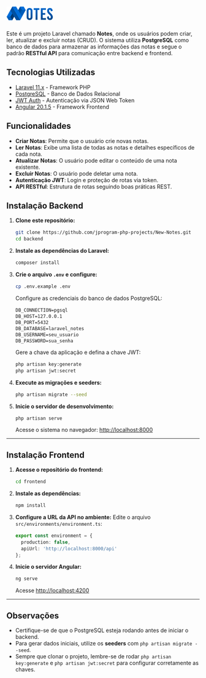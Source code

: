 # ![Logo](backend/public/assets/images/logo.png)

Este é um projeto Laravel chamado **Notes**, onde os usuários podem criar, ler, atualizar e excluir notas (CRUD). O sistema utiliza **PostgreSQL** como banco de dados para armazenar as informações das notas e segue o padrão **RESTful API** para comunicação entre backend e frontend.

## Tecnologias Utilizadas

* [Laravel 11.x](https://laravel.com/) - Framework PHP
* [PostgreSQL](https://www.postgresql.org/) - Banco de Dados Relacional
* [JWT Auth](https://jwt.io/) - Autenticação via JSON Web Token
* [Angular 20.1.5](https://angular.dev/) - Framework Frontend

## Funcionalidades

* **Criar Notas**: Permite que o usuário crie novas notas.
* **Ler Notas**: Exibe uma lista de todas as notas e detalhes específicos de cada nota.
* **Atualizar Notas**: O usuário pode editar o conteúdo de uma nota existente.
* **Excluir Notas**: O usuário pode deletar uma nota.
* **Autenticação JWT**: Login e proteção de rotas via token.
* **API RESTful**: Estrutura de rotas seguindo boas práticas REST.

## Instalação Backend

1. **Clone este repositório:**

   ```bash
   git clone https://github.com/jprogram-php-projects/New-Notes.git
   cd backend
   ```

2. **Instale as dependências do Laravel:**

   ```bash
   composer install
   ```

3. **Crie o arquivo `.env` e configure:**

   ```bash
   cp .env.example .env
   ```

   Configure as credenciais do banco de dados PostgreSQL:

   ```env
   DB_CONNECTION=pgsql
   DB_HOST=127.0.0.1
   DB_PORT=5432
   DB_DATABASE=laravel_notes
   DB_USERNAME=seu_usuario
   DB_PASSWORD=sua_senha
   ```

   Gere a chave da aplicação e defina a chave JWT:

   ```bash
   php artisan key:generate
   php artisan jwt:secret
   ```

4. **Execute as migrações e seeders:**

   ```bash
   php artisan migrate --seed
   ```

5. **Inicie o servidor de desenvolvimento:**

   ```bash
   php artisan serve
   ```

   Acesse o sistema no navegador: [http://localhost:8000](http://localhost:8000)

---

## Instalação Frontend

1. **Acesse o repositório do frontend:**

   ```bash
   cd frontend
   ```

2. **Instale as dependências:**

   ```bash
   npm install
   ```

3. **Configure a URL da API no ambiente:**
   Edite o arquivo `src/environments/environment.ts`:

   ```ts
   export const environment = {
     production: false,
     apiUrl: 'http://localhost:8000/api'
   };
   ```

4. **Inicie o servidor Angular:**

   ```bash
   ng serve
   ```

   Acesse [http://localhost:4200](http://localhost:4200)

---

## Observações

* Certifique-se de que o PostgreSQL esteja rodando antes de iniciar o backend.
* Para gerar dados iniciais, utilize os **seeders** com `php artisan migrate --seed`.
* Sempre que clonar o projeto, lembre-se de rodar `php artisan key:generate` e `php artisan jwt:secret` para configurar corretamente as chaves.
